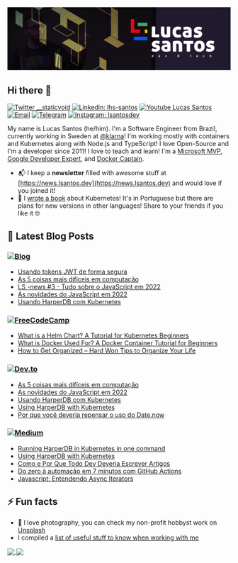 <img src="https://raw.githubusercontent.com/khaosdoctor/blog-assets/master/images/Screen%20Shot%202021-09-03%20at%2019.26.35.png" />

## Hi there 👋

[![Twitter __staticvoid](https://img.shields.io/badge/-Twitter-1DA1F2?style=for-the-badge&logo=twitter&logoColor=white&link=https://twitter.lsantos.dev)](https://twitter.lsantos.dev)
[![Linkedin: lhs-santos](https://img.shields.io/badge/-LinkedIn-0077B5?style=for-the-badge&logo=linkedin&logoColor=white&link=https://linkedin.lsantos.dev)](https://www.linkedin.lsantos.dev)
[![Youtube Lucas Santos](https://img.shields.io/badge/YouTube-FF0000?style=for-the-badge&logo=youtube&logoColor=white&link=https://youtube.lsantos.dev)](https://youtube.lsantos.dev)
[![Email](https://img.shields.io/badge/-Email-%23333?style=for-the-badge&logo=gmail&logoColor=white)](mailto:hello@lsantos.dev)
[![Telegram](https://img.shields.io/badge/-Telegram-0088CC?style=for-the-badge&logo=telegram&logoColor=white)](https://telegram.lsantos.dev)
[![Instagram: lsantosdev](https://img.shields.io/badge/-Instagram-%23E4405F?style=for-the-badge&logo=instagram&logoColor=white)](https://instagram.lsantos.dev)

My name is Lucas Santos (he/him). I'm a Software Engineer from Brazil, currently working in Sweden at [@klarna](https://github.com/klarna)! I'm working mostly with containers and Kubernetes along with Node.js and TypeScript! I love Open-Source and I'm a developer since 2011! I love to teach and learn! I'm a [Microsoft MVP](https://mvp.microsoft.com/en-us/PublicProfile/5003259), [Google Developer Expert](https://developers.google.com/community/experts/directory/profile/profile-lucas_santos), and [Docker Captain](http://docker.com/captains).

- 📬 I keep a **newsletter** filled with awesome stuff at [https://news.lsantos.dev](https://news.lsantos.dev) and would love if you joined it!
- :book: I [wrote a book](https://tudosobrekubernetes.tech/?utm_source=github&utm_medium=profile_readme&utm_campaign=fixed_link) about Kubernetes! It's in Portuguese but there are plans for new versions in other languages! Share to your friends if you like it 🤓

## 📝 Latest Blog Posts

### [![Blog](https://img.shields.io/badge/-My%20Blog-FF5722?style=for-the-badge&logo=blogger&logoColor=white)](https://blog.lsantos.dev?utm_source=github&utm_medium=profile_readme&utm_campaign=fixed_link)

<!-- BLOG:START -->
- [Usando tokens JWT de forma segura](http://blog.lsantos.dev/jwt-seguro/)
- [As 5 coisas mais difíceis em computação](http://blog.lsantos.dev/5-coisas-dificeis-computacao/)
- [LS -news #3 - Tudo sobre o JavaScript em 2022](http://blog.lsantos.dev/ls-news-3/)
- [As novidades do JavaScript em 2022](http://blog.lsantos.dev/news-js-2022/)
- [Usando HarperDB com Kubernetes](http://blog.lsantos.dev/harperdb-kubernetes/)
<!-- BLOG:END -->

### [![FreeCodeCamp](https://img.shields.io/badge/-FreeCodeCamp-ffffff?style=for-the-badge&logo=freecodecamp&logoColor=0A0A23)](https://www.freecodecamp.org/news/author/_staticvoid/)

<!-- FCC:START -->
- [What is a Helm Chart? A Tutorial for Kubernetes Beginners](https://www.freecodecamp.org/news/what-is-a-helm-chart-tutorial-for-kubernetes-beginners/)
- [What is Docker Used For? A Docker Container Tutorial for Beginners](https://www.freecodecamp.org/news/what-is-docker-used-for-a-docker-container-tutorial-for-beginners/)
- [How to Get Organized – Hard Won Tips to Organize Your Life](https://www.freecodecamp.org/news/the-complete-guide-to-personal-organization/)
<!-- FCC:END -->

### [![Dev.to](https://img.shields.io/badge/-Dev.to-ffffff?style=for-the-badge&logo=dev.to&logoColor=0A0A0A)](https://dev.to/khaosdoctor)

<!-- DEVTO:START -->
- [As 5 coisas mais difíceis em computação](https://dev.to/_staticvoid/as-5-coisas-mais-dificeis-em-computacao-3kf9)
- [As novidades do JavaScript em 2022](https://dev.to/_staticvoid/as-novidades-do-javascript-em-2022-2o9n)
- [Usando HarperDB com Kubernetes](https://dev.to/_staticvoid/usando-harperdb-com-kubernetes-4bg2)
- [Using HarperDB with Kubernetes](https://dev.to/_staticvoid/using-harperdb-with-kubernetes-2pf6)
- [Por que você deveria repensar o uso do Date.now](https://dev.to/_staticvoid/por-que-voce-deveria-repensar-o-uso-do-datenow-2g39)
<!-- DEVTO:END -->

### [![Medium](https://img.shields.io/badge/-Medium-ffffff?style=for-the-badge&logo=medium&logoColor=black)](https://medium.com/@khaosdoctor)

<!-- MEDIUM:START -->
- [Running HarperDB in Kubernetes in one command](https://faun.pub/running-harperdb-in-kubernetes-in-one-command-8c87e2788eb6?source=rss-84c42a22cef7------2)
- [Using HarperDB with Kubernetes](https://medium.com/@khaosdoctor/using-harperdb-with-kubernetes-e796ea606e99?source=rss-84c42a22cef7------2)
- [Como e Por Que Todo Dev Deveria Escrever Artigos](https://medium.com/@khaosdoctor/como-e-por-que-todo-dev-deveria-escrever-artigos-1f8b9ba74d4?source=rss-84c42a22cef7------2)
- [Do zero à automação em 7 minutos com GitHub Actions](https://medium.com/@khaosdoctor/do-zero-%C3%A0-automa%C3%A7%C3%A3o-em-7-minutos-com-github-actions-ca08364e8c36?source=rss-84c42a22cef7------2)
- [Javascript: Entendendo Async Iterators](https://medium.com/trainingcenter/javascript-entendendo-async-iterators-8322fc7106db?source=rss-84c42a22cef7------2)
<!-- MEDIUM:END -->

## ⚡ Fun facts

- 📸  I love photography, you can check my non-profit hobbyst work on [Unsplash](https://unsplash.com/@_staticvoid)
- I compiled a [list of useful stuff to know when working with me](https://gist.github.com/khaosdoctor/7d688dc5ab3b0981522ca7ca7c07a5b4)

<a href="https://lsantos.dev">
  <img align="center" src="https://github-readme-stats.vercel.app/api?username=khaosdoctor&count_private=true&show_icons=true&theme=github_dark" />
</a>
<a href="https://lsantos.dev">
  <img align="center" src="https://github-readme-stats.vercel.app/api/top-langs/?username=khaosdoctor&theme=github_dark&layout=compact" />
</a>
